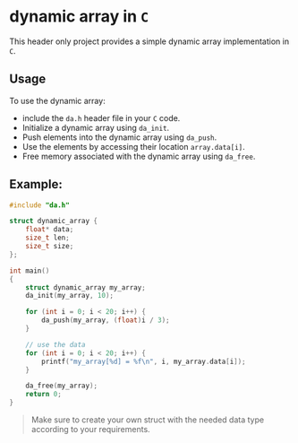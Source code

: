# dynamic array in `C`

This header only project provides a simple dynamic array implementation in `C`.

## Usage

To use the dynamic array:

- include the `da.h` header file in your `C` code.
- Initialize a dynamic array using `da_init`.
- Push elements into the dynamic array using `da_push`.
- Use the elements by accessing their location `array.data[i]`.
- Free memory associated with the dynamic array using `da_free`.

## Example:

```c
#include "da.h"

struct dynamic_array {
    float* data;
    size_t len;
    size_t size;
};

int main()
{
    struct dynamic_array my_array;
    da_init(my_array, 10);

    for (int i = 0; i < 20; i++) {
        da_push(my_array, (float)i / 3);
    }

    // use the data
    for (int i = 0; i < 20; i++) {
        printf("my_array[%d] = %f\n", i, my_array.data[i]);
    }

    da_free(my_array);
    return 0;
}
```

> Make sure to create your own struct with the needed data type according to your requirements.
